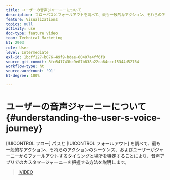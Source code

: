 ```yaml
---
title: ユーザーの音声ジャーニーについて
description: フローパスとフォールアウトを調べて、最も一般的なアクション、それらのアクションのシーケンス、およびユーザーがジャーニーからフォールアウトするタイミングと場所を特定することにより、音声アプリでのカスタマージャーニーを把握する方法を説明します。
feature: Visualizations
topics: null
activity: use
doc-type: feature video
team: Technical Marketing
kt: 2903
role: User
level: Intermediate
exl-id: 1bcff127-b076-49f9-bdae-60407a4ff6f8
source-git-commit: 8fc641743bc9e07b838a22ca64ccc15344d52764
workflow-type: ht
source-wordcount: '91'
ht-degree: 100%

---
```


# ユーザーの音声ジャーニーについて {#understanding-the-user-s-voice-journey}

[!UICONTROL フロー] パスと [!UICONTROL フォールアウト] を調べて、最も一般的なアクション、それらのアクションのシーケンス、およびユーザーがジャーニーからフォールアウトするタイミングと場所を特定することにより、音声アプリでのカスタマージャーニーを把握する方法を説明します。

>[!VIDEO](https://video.tv.adobe.com/v/27226/?quality=12&learn=on)
